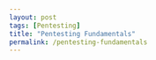 ```yaml
---
layout: post
tags: [Pentesting]
title: "Pentesting Fundamentals"
permalink: /pentesting-fundamentals
---
```

